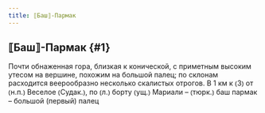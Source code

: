 ```yaml
---
title: ⟦Баш⟧-Пармак
---
```

## ⟦Баш⟧-Пармак {#1}

Почти обнаженная гора, близкая к конической, с приметным высоким утесом на вершине, похожим на большой палец; по склонам расходится веерообразно несколько скалистых отрогов. В 1 км к ⦅З⦆ от ⦅н.п.⦆ Веселое ⦅Судак.⦆, по ⦅л.⦆ борту ⦅ущ.⦆ Мариали – ⦅тюрк.⦆ баш пармак – большой (первый) палец
